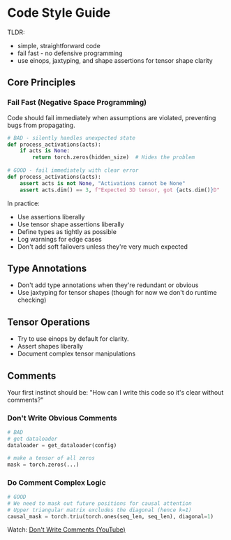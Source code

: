 # Code Style Guide

TLDR:
- simple, straightforward code
- fail fast - no defensive programming
- use einops, jaxtyping, and shape assertions for tensor shape clarity


## Core Principles

### Fail Fast (Negative Space Programming)
Code should fail immediately when assumptions are violated, preventing bugs from propagating.

```python
# BAD - silently handles unexpected state
def process_activations(acts):
    if acts is None:
        return torch.zeros(hidden_size)  # Hides the problem
    
# GOOD - fail immediately with clear error
def process_activations(acts):
    assert acts is not None, "Activations cannot be None"
    assert acts.dim() == 3, f"Expected 3D tensor, got {acts.dim()}D"
```

In practice:
- Use assertions liberally
- Use tensor shape assertions liberally
- Define types as tightly as possible
- Log warnings for edge cases
- Don't add soft failovers unless they're very much expected

## Type Annotations
- Don't add type annotations when they're redundant or obvious
- Use jaxtyping for tensor shapes (though for now we don't do runtime checking)

## Tensor Operations
- Try to use einops by default for clarity.
- Assert shapes liberally
- Document complex tensor manipulations

## Comments

Your first instinct should be: "How can I write this code so it's clear without comments?"

### Don't Write Obvious Comments

```python
# BAD
# get dataloader
dataloader = get_dataloader(config)

# make a tensor of all zeros
mask = torch.zeros(...)
```

### Do Comment Complex Logic

```python
# GOOD
# We need to mask out future positions for causal attention
# Upper triangular matrix excludes the diagonal (hence k=1)
causal_mask = torch.triu(torch.ones(seq_len, seq_len), diagonal=1)
```

Watch: [Don't Write Comments (YouTube)](https://www.youtube.com/watch?v=Bf7vDBBOBUA)
